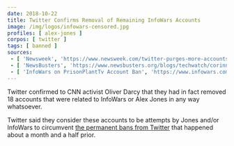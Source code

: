 ```yaml
---
date: 2018-10-22
title: Twitter Confirms Removal of Remaining InfoWars Accounts
image: /img/logos/infowars-censored.jpg
profiles: [ alex-jones ]
corpos: [ twitter ]
tags: [ banned ]
sources:
 - [ 'Newsweek', 'https://www.newsweek.com/twitter-purges-more-accounts-linked-alex-jones-infowars-1182658' ]
 - [ 'NewsBusters', 'https://www.newsbusters.org/blogs/techwatch/corinne-weaver/2018/10/23/twitter-bans-more-infowars-accounts-leaves-farrakhan-alone' ]
 - [ 'InfoWars on PrisonPlantTv Account Ban', 'https://www.infowars.com/prisonplanettv-account-banned-from-twitter/' ]
---
```


Twitter confirmed to CNN activist Oliver Darcy that they had in fact removed 18 accounts that were related to InfoWars or Alex Jones in any way whatsoever.

Twitter said they consider these accounts to be attempts by Jones and/or InfoWars to circumvent [the permanent bans from Twitter](/events/twitter-bans-alex-jones/) that happened about a month and a half prior.
